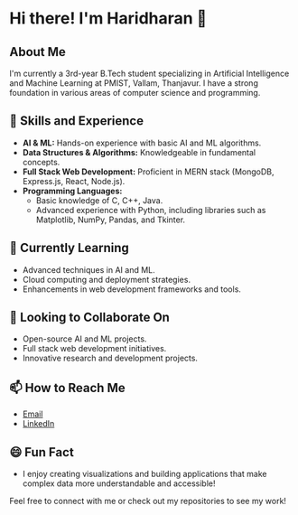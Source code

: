 <!---
- 👋 Hi, I’m @Haridharan-k-0311
- 👀 I’m interested in ...
- 🌱 I’m currently learning ...
- 💞️ I’m looking to collaborate on ...
- 📫 How to reach me ...
- 😄 Pronouns: ...
- ⚡ Fun fact: ...
--->

<!---
Haridharan-k-0311/Haridharan-k-0311 is a ✨ special ✨ repository because its `README.md` (this file) appears on your GitHub profile.
You can click the Preview link to take a look at your changes.
--->
# Hi there! I'm Haridharan 👋

## About Me
I'm currently a 3rd-year B.Tech student specializing in Artificial Intelligence and Machine Learning at PMIST, Vallam, Thanjavur. I have a strong foundation in various areas of computer science and programming.

## 🚀 Skills and Experience
- **AI & ML:** Hands-on experience with basic AI and ML algorithms.
- **Data Structures & Algorithms:** Knowledgeable in fundamental concepts.
- **Full Stack Web Development:** Proficient in MERN stack (MongoDB, Express.js, React, Node.js).
- **Programming Languages:** 
  - Basic knowledge of C, C++, Java.
  - Advanced experience with Python, including libraries such as Matplotlib, NumPy, Pandas, and Tkinter.

## 🌱 Currently Learning
- Advanced techniques in AI and ML.
- Cloud computing and deployment strategies.
- Enhancements in web development frameworks and tools.

## 💞️ Looking to Collaborate On
- Open-source AI and ML projects.
- Full stack web development initiatives.
- Innovative research and development projects.

## 📫 How to Reach Me
- [Email](Harih6812@gmail.com)
- [LinkedIn](https://www.linkedin.com/in/hari-dharan-k-6903a8293/)

## 😄 Fun Fact
- I enjoy creating visualizations and building applications that make complex data more understandable and accessible!

Feel free to connect with me or check out my repositories to see my work!

